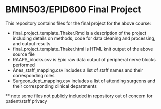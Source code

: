 # BMIN503/EPID600 Final Project

This repository contains files for the final project for the above course:

- final_project_template_Thaker.Rmd is a description of the project including details on methods, code for data cleaning and processing, and output results
- final_project_template_Thaker.html is HTML knit output of the above source file
- RAAPS_blocks.csv is Epic raw data output of peripheral nerve blocks performed
- Anes_staff_mapping.csv includes a list of staff names and their corresponding roles
- Surgeon_dept_mapping.csv includes a list of attending surgeons and their corresponding clinical departments

** note some files not publicly included in repository out of concern for patient/staff privacy